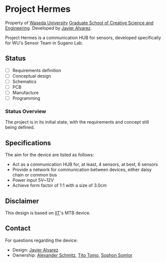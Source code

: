 # Project Hermes 

Property of [Waseda University](https://www.waseda.jp/top/en) [Graduate School of Creative Science and Engineering](http://www.cse.sci.waseda.ac.jp/en/).
Developed by [Javier Alvarez](javier.alvarez@akane.waseda.jp).

Project Hermes is a communication HUB for sensors, developed specifically for WU's Sensor Team in Sugano Lab. 

## Status
- [ ] Requirements definition
- [ ] Conceptual design
- [ ] Schematics
- [ ] PCB
- [ ] Manufacture
- [ ] Programming

### Status Overview
The project is in its initial state, with the requirements and concept still being defined.

## Specifications
The aim for the device are listed as follows:

* Act as a communication HUB for, at least, 4 sensors, at best, 6 sensors
* Provide a network for communication between devices, either daisy chain or common bus
* Power input 5V~12V
* Achieve form factor of 1:1 with a size of 3.0cm

## Disclaimer
This design is based on [IIT](https://www.iit.it)'s MTB device.

## Contact

For questions regarding the device:

* Design: [Javier Alvarez](javier.alvarez@akane.waseda.jp)
* Ownership: [Alexander Schmitz](schmitz.alexander@gmail.com), [Tito Tomo](tito@toki.waseda.jp), [Sophon Somlor](sophon@sugano.mech.waseda.ac.jp)
